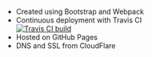 * Created using Bootstrap and Webpack
* Continuous deployment with Travis CI  
  [![Travis CI build](https://travis-ci.org/vaicys/www.vaicys.com.svg?branch=master)](https://travis-ci.org/vaicys/www.vaicys.com)
* Hosted on GitHub Pages
* DNS and SSL from CloudFlare
